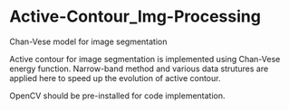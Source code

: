 # Active-Contour_Img-Processing

Chan-Vese model for image segmentation

Active contour for image segmentation is implemented using Chan-Vese energy function. Narrow-band method and various data strutures are applied here to speed up the evolution of active contour.

OpenCV should be pre-installed for code implementation.
